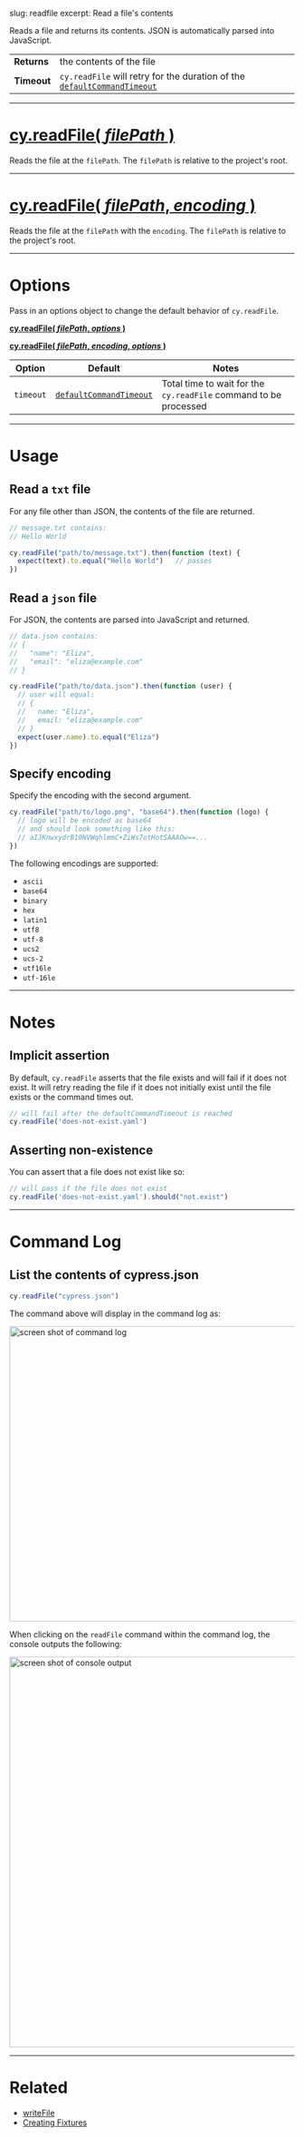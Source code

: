 slug: readfile
excerpt: Read a file's contents

Reads a file and returns its contents. JSON is automatically parsed into JavaScript.

| | |
|--- | --- |
| **Returns** | the contents of the file |
| **Timeout** | `cy.readFile` will retry for the duration of the [`defaultCommandTimeout`](https://on.cypress.io/guides/configuration#section-timeouts) |

***

# [cy.readFile( *filePath* )](#section-usage)

Reads the file at the `filePath`. The `filePath` is relative to the project's root.

***

# [cy.readFile( *filePath*, *encoding* )](#section-specify-encoding)

Reads the file at the `filePath` with the `encoding`. The `filePath` is relative to the project's root.

***

# Options

Pass in an options object to change the default behavior of `cy.readFile`.

**[cy.readFile( *filePath*, *options* )](#options-usage)**

**[cy.readFile( *filePath*, *encoding*, *options* )](#options-usage)**

Option | Default | Notes
--- | --- | ---
`timeout` | [`defaultCommandTimeout`](https://on.cypress.io/guides/configuration#section-timeouts) | Total time to wait for the `cy.readFile` command to be processed

***

# Usage

## Read a `txt` file

For any file other than JSON, the contents of the file are returned.

```javascript
// message.txt contains:
// Hello World

cy.readFile("path/to/message.txt").then(function (text) {
  expect(text).to.equal("Hello World")   // passes
})
```

## Read a `json` file

For JSON, the contents are parsed into JavaScript and returned.

```javascript
// data.json contains:
// {
//   "name": "Eliza",
//   "email": "eliza@example.com"
// }

cy.readFile("path/to/data.json").then(function (user) {
  // user will equal:
  // {
  //   name: "Eliza",
  //   email: "eliza@example.com"
  // }
  expect(user.name).to.equal("Eliza")
})
```

## Specify encoding

Specify the encoding with the second argument.


```javascript
cy.readFile("path/to/logo.png", "base64").then(function (logo) {
  // logo will be encoded as base64
  // and should look something like this:
  // aIJKnwxydrB10NVWqhlmmC+ZiWs7otHotSAAAOw==...
})
```

The following encodings are supported:

* `ascii`
* `base64`
* `binary`
* `hex`
* `latin1`
* `utf8`
* `utf-8`
* `ucs2`
* `ucs-2`
* `utf16le`
* `utf-16le`

***

# Notes

## Implicit assertion

By default, `cy.readFile` asserts that the file exists and will fail if it does not exist. It will retry reading the file if it does not initially exist until the file exists or the command times out.

```javascript
// will fail after the defaultCommandTimeout is reached
cy.readFile('does-not-exist.yaml')
```

## Asserting non-existence

You can assert that a file does not exist like so:

```javascript
// will pass if the file does not exist
cy.readFile('does-not-exist.yaml').should("not.exist")
```

***

# Command Log

## List the contents of cypress.json

```javascript
cy.readFile("cypress.json")
```

The command above will display in the command log as:

<img width="521" alt="screen shot of command log" src="https://cloud.githubusercontent.com/assets/1157043/17934353/a02d6c34-69e5-11e6-8f1d-ab1eda17ab3b.png">

When clicking on the `readFile` command within the command log, the console outputs the following:

<img width="689" alt="screen shot of console output" src="https://cloud.githubusercontent.com/assets/1157043/17934460/089e0652-69e6-11e6-9f00-7eb282be0d27.png">

***

# Related

- [writeFile](https://on.cypress.io/api/writeFile)
- [Creating Fixtures](https://on.cypress.io/guides/creating-fixtures)
